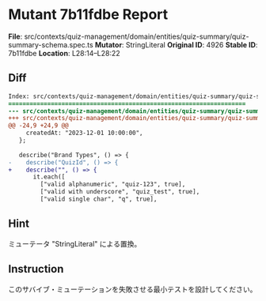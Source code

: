 # Mutant 7b11fdbe Report

**File**: src/contexts/quiz-management/domain/entities/quiz-summary/quiz-summary-schema.spec.ts
**Mutator**: StringLiteral
**Original ID**: 4926
**Stable ID**: 7b11fdbe
**Location**: L28:14–L28:22

## Diff

```diff
Index: src/contexts/quiz-management/domain/entities/quiz-summary/quiz-summary-schema.spec.ts
===================================================================
--- src/contexts/quiz-management/domain/entities/quiz-summary/quiz-summary-schema.spec.ts	original
+++ src/contexts/quiz-management/domain/entities/quiz-summary/quiz-summary-schema.spec.ts	mutated #4926
@@ -24,9 +24,9 @@
     createdAt: "2023-12-01 10:00:00",
   };
 
   describe("Brand Types", () => {
-    describe("QuizId", () => {
+    describe("", () => {
       it.each([
         ["valid alphanumeric", "quiz-123", true],
         ["valid with underscore", "quiz_test", true],
         ["valid single char", "q", true],
```

## Hint

ミューテータ "StringLiteral" による置換。

## Instruction

このサバイブ・ミューテーションを失敗させる最小テストを設計してください。
